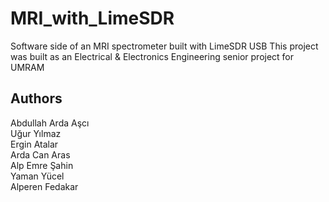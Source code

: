 # MRI_with_LimeSDR
Software side of an MRI spectrometer built with LimeSDR USB
This project was built as an Electrical & Electronics Engineering senior project for UMRAM 

## Authors
Abdullah Arda Aşcı  
Uğur Yılmaz  
Ergin Atalar  
Arda Can Aras  
Alp Emre Şahin  
Yaman Yücel  
Alperen Fedakar  
